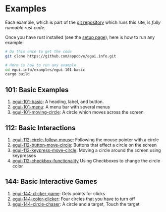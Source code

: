 
# Examples

Each example, which is part of the [git repository](https://github.com/appcove/egui.info.git) which runs this site, is *fully runnable rust code*. 

Once you have rust installed (see the [setup page](/setup)), here is how to run any example:

```bash
# Do this once to get the code
git clone https://github.com/appcove/egui.info.git

# Here is how to run any example
cd egui.info/examples/egui-101-basic
cargo build
```


## 101: Basic Examples

1. [egui-101-basic](./egui-101-basic): A heading, label, and button.
1. [egui-101-menu](./egui-101-menu): A menu bar with several menus
1. [egui-101-moving-circle](./egui-101-moving-circle): A circle which moves across the screen

## 112: Basic Interactions

1. [egui-112-circle-follow-mouse](./egui-112-circle-follow-mouse): Following the mouse pointer with a circle
1. [egui-112-button-move-circle](./egui-112-button-move-circle): Buttons that effect a circle on the screen
1. [egui-112-keypress-move-circle](./egui-112-keypress-move-circle): Moving a circle around the screen using keypresses
1. [egui-112-checkbox-functionality](./egui-112-checkbox-functionality) Using Checkboxes to change the circle color

## 144: Basic Interactive Games

1. [egui-144-clicker-game](./egui-144-clicker-game): Gets points for clicks
1. [egui-144-color-clicker](./egui-144-color-clicker): Four circles that you have to turn off
1. [egui-144-circle-chaser](./egui-144-circle-chaser/): A circle and a target, Touch the target
